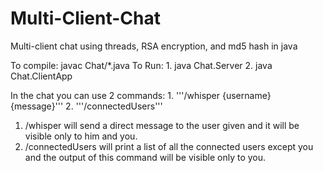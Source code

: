 # Multi-Client-Chat
Multi-client chat using threads, RSA encryption, and md5 hash in java 

To compile: javac Chat/*.java 
To Run: 1. java Chat.Server 2. java Chat.ClientApp

In the chat you can use 2 commands: 1. '''/whisper {username} {message}''' 2. '''/connectedUsers'''

1. /whisper will send a direct message to the user given and it will be visible only to him and you.
2. /connectedUsers will print a list of all the connected users except you and the output of this command will be visible only to you.
